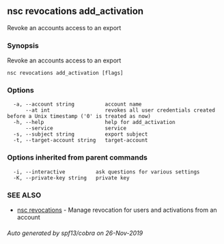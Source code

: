 ## nsc revocations add_activation

Revoke an accounts access to an export

### Synopsis

Revoke an accounts access to an export

```
nsc revocations add_activation [flags]
```

### Options

```
  -a, --account string          account name
      --at int                  revokes all user credentials created before a Unix timestamp ('0' is treated as now)
  -h, --help                    help for add_activation
      --service                 service
  -s, --subject string          export subject
  -t, --target-account string   target-account
```

### Options inherited from parent commands

```
  -i, --interactive          ask questions for various settings
  -K, --private-key string   private key
```

### SEE ALSO

* [nsc revocations](nsc_revocations.md)	 - Manage revocation for users and activations from an account

###### Auto generated by spf13/cobra on 26-Nov-2019
